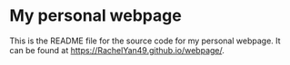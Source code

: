 # My personal webpage

This is the README file for the source code for my personal webpage. It can be found at <https://RachelYan49.github.io/webpage/>. 

